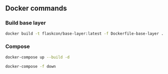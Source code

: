 ## Docker commands

### Build base layer
```bash
docker build -t flaskcon/base-layer:latest -f Dockerfile-base-layer .
```

### Compose
```bash
docker-compose up --build -d
```
```bash
docker-compose -f down
```